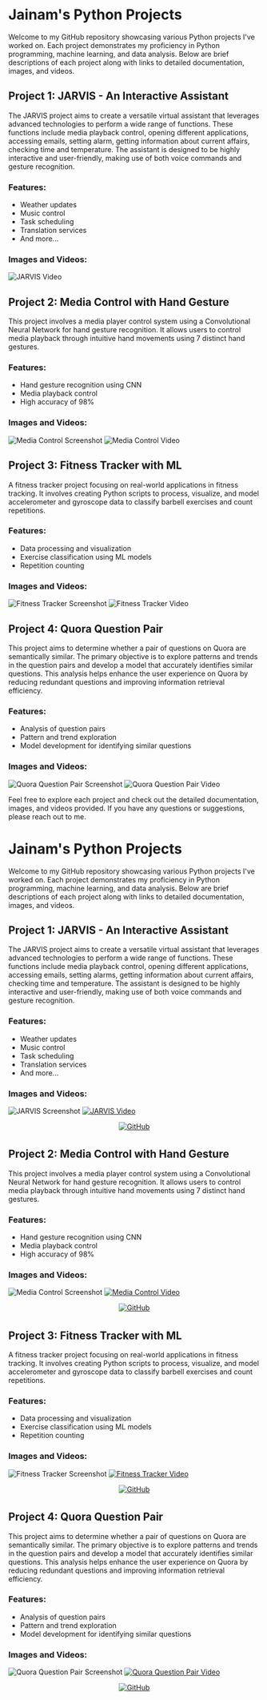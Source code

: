 # Jainam's Python Projects

Welcome to my GitHub repository showcasing various Python projects I've worked on. Each project demonstrates my proficiency in Python programming, machine learning, and data analysis. Below are brief descriptions of each project along with links to detailed documentation, images, and videos.

## Project 1: JARVIS - An Interactive Assistant
The JARVIS project aims to create a versatile virtual assistant that leverages advanced technologies to perform a wide range of functions. These functions include media playback control, opening different applications, accessing emails, setting alarm, getting information about current affairs, checking time and temperature. The assistant is designed to be highly interactive and user-friendly, making use of both voice commands and gesture recognition.

### Features:
- Weather updates
- Music control
- Task scheduling
- Translation services
- And more...

### Images and Videos:
![JARVIS Video](https://github.com/jainam0037/JARVIS--Python-project)

## Project 2: Media Control with Hand Gesture
This project involves a media player control system using a Convolutional Neural Network for hand gesture recognition. It allows users to control media playback through intuitive hand movements using 7 distinct hand gestures.

### Features:
- Hand gesture recognition using CNN
- Media playback control
- High accuracy of 98%

### Images and Videos:
![Media Control Screenshot](path_to_image)
![Media Control Video](path_to_video)

## Project 3: Fitness Tracker with ML
A fitness tracker project focusing on real-world applications in fitness tracking. It involves creating Python scripts to process, visualize, and model accelerometer and gyroscope data to classify barbell exercises and count repetitions.

### Features:
- Data processing and visualization
- Exercise classification using ML models
- Repetition counting

### Images and Videos:
![Fitness Tracker Screenshot](path_to_image)
![Fitness Tracker Video](path_to_video)

## Project 4: Quora Question Pair
This project aims to determine whether a pair of questions on Quora are semantically similar. The primary objective is to explore patterns and trends in the question pairs and develop a model that accurately identifies similar questions. This analysis helps enhance the user experience on Quora by reducing redundant questions and improving information retrieval efficiency.

### Features:
- Analysis of question pairs
- Pattern and trend exploration
- Model development for identifying similar questions

### Images and Videos:
![Quora Question Pair Screenshot](path_to_image)
![Quora Question Pair Video](path_to_video)

Feel free to explore each project and check out the detailed documentation, images, and videos provided. If you have any questions or suggestions, please reach out to me.













# Jainam's Python Projects

Welcome to my GitHub repository showcasing various Python projects I've worked on. Each project demonstrates my proficiency in Python programming, machine learning, and data analysis. Below are brief descriptions of each project along with links to detailed documentation, images, and videos.

## Project 1: JARVIS - An Interactive Assistant
The JARVIS project aims to create a versatile virtual assistant that leverages advanced technologies to perform a wide range of functions. These functions include media playback control, opening different applications, accessing emails, setting alarms, getting information about current affairs, checking time and temperature. The assistant is designed to be highly interactive and user-friendly, making use of both voice commands and gesture recognition.

### Features:
- Weather updates
- Music control
- Task scheduling
- Translation services
- And more...

### Images and Videos:
![JARVIS Screenshot](path_to_image)
[![JARVIS Video](path_to_video_thumbnail)](path_to_video)

<div align="center">
<a href="https://github.com/yourusername/JARVIS" target="_blank">
<img src="https://img.shields.io/badge/GitHub-100000?style=for-the-badge&logo=github&logoColor=white" alt="GitHub" style="margin-bottom: 5px;" />
</a>
</div>

## Project 2: Media Control with Hand Gesture
This project involves a media player control system using a Convolutional Neural Network for hand gesture recognition. It allows users to control media playback through intuitive hand movements using 7 distinct hand gestures.

### Features:
- Hand gesture recognition using CNN
- Media playback control
- High accuracy of 98%

### Images and Videos:
![Media Control Screenshot](path_to_image)
[![Media Control Video](path_to_video_thumbnail)](path_to_video)

<div align="center">
<a href="https://github.com/yourusername/Media-Control-with-Hand-Gesture" target="_blank">
<img src="https://img.shields.io/badge/GitHub-100000?style=for-the-badge&logo=github&logoColor=white" alt="GitHub" style="margin-bottom: 5px;" />
</a>
</div>

## Project 3: Fitness Tracker with ML
A fitness tracker project focusing on real-world applications in fitness tracking. It involves creating Python scripts to process, visualize, and model accelerometer and gyroscope data to classify barbell exercises and count repetitions.

### Features:
- Data processing and visualization
- Exercise classification using ML models
- Repetition counting

### Images and Videos:
![Fitness Tracker Screenshot](path_to_image)
[![Fitness Tracker Video](path_to_video_thumbnail)](path_to_video)

<div align="center">
<a href="https://github.com/yourusername/Fitness-Tracker-with-ML" target="_blank">
<img src="https://img.shields.io/badge/GitHub-100000?style=for-the-badge&logo=github&logoColor=white" alt="GitHub" style="margin-bottom: 5px;" />
</a>
</div>

## Project 4: Quora Question Pair
This project aims to determine whether a pair of questions on Quora are semantically similar. The primary objective is to explore patterns and trends in the question pairs and develop a model that accurately identifies similar questions. This analysis helps enhance the user experience on Quora by reducing redundant questions and improving information retrieval efficiency.

### Features:
- Analysis of question pairs
- Pattern and trend exploration
- Model development for identifying similar questions

### Images and Videos:
![Quora Question Pair Screenshot](path_to_image)
[![Quora Question Pair Video](path_to_video_thumbnail)](path_to_video)

<div align="center">
<a href="https://github.com/yourusername/Quora-Question-Pair" target="_blank">
<img src="https://img.shields.io/badge/GitHub-100000?style=for-the-badge&logo=github&logoColor=white" alt="GitHub" style="margin-bottom: 5px;" />
</a>
</div>

